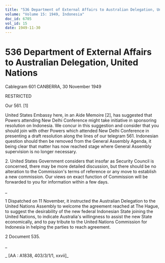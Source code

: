 ```yaml
---
title: "536 Department of External Affairs to Australian Delegation, United Nations"
volume: "Volume 15: 1949, Indonesia"
doc_id: 6705
vol_id: 15
date: 1949-11-30
---
```


# 536 Department of External Affairs to Australian Delegation, United Nations

Cablegram 601 CANBERRA, 30 November 1949

RESTRICTED

Our 561. [1]

United States Embassy here, in an Aide Memoire [2], has suggested that Powers attending New Delhi Conference might take initiative in sponsoring resolution on Indonesia. We concur in this suggestion and consider that you should join with other Powers which attended New Delhi Conference in presenting a draft resolution along the lines of our telegram 561. Indonesian question should then be removed from the General Assembly Agenda, it being clear that matter has now reached stage where General Assembly supervision is no longer necessary.

2\. United States Government considers that insofar as Security Council is concerned, there may be more detailed discussion, but there should be no alteration to the Commission's terms of reference or any move to establish a new commission. Our views on exact function of Commission will be forwarded to you for information within a few days.

_

1 Dispatched on 11 November, it instructed the Australian Delegation to the United Nations Assembly to welcome the agreement reached at The Hague, to suggest the desirability of the new federal Indonesian State joining the United Nations, to indicate Australia's willingness to assist the new State economically, and to pay tribute to the United Nations Commission for Indonesia in helping the parties to reach agreement.

2 Document 535.

_

_ [AA : A1838, 403/3/1/1, xxvii]_
